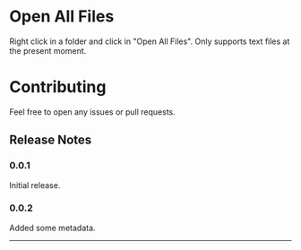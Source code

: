 # Open All Files

Right click in a folder and click in "Open All Files". Only supports text files at the present moment.

# Contributing

Feel free to open any issues or pull requests.

## Release Notes

### 0.0.1

Initial release.

### 0.0.2

Added some metadata.

-----------------------------------------------------------------------------------------------------------
